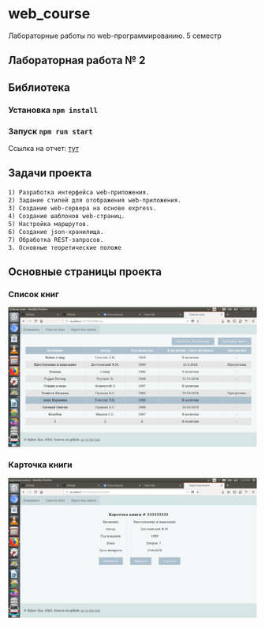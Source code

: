 # web_course
Лабораторные работы по web-программированию. 5 семестр

## Лабораторная работа № 2
## Библиотека

### Установка `npm install`
### Запуск `npm run start`

Ссылка на отчет: [тут](https://github.com/BykovIlya/web_course_library/blob/master/lr2_report.odt)

## Задачи проекта


    1) Разработка интерфейса web-приложения.
    2) Задание стилей для отображения web-приложения.
    3) Создание web-сервера на основе express.
    4) Создание шаблонов web-страниц.
    5) Настройка маршрутов.
    6) Создание json-хранилища.
    7) Обработка REST-запросов.
    3. Основные теоретические положе

## Основные страницы проекта

### Список книг

![Список книг](https://github.com/BykovIlya/web_course_library/blob/master/lab2/Screenshot%20from%202018-11-09%2015-28-45.png)

### Карточка книги

![кк](https://github.com/BykovIlya/web_course_library/blob/master/lab2/Screenshot%20from%202018-11-09%2015-29-01.png)
